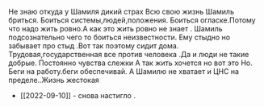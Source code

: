 
Не знаю откуда у Шамиля дикий страх
Всю свою жизнь Шамиль бриться.
Боиться системы,людей,положения.
Боиться огласке.Потому что надо жить ровно.А как это жить ровно не знает .
Шамиль подсознательно чего то боиться неизвестности.
Ему стыдно но забывает про стыд .Вот так поэтому сидит дома.
Трудовая,государственная все против человека .Да и люди не такие добрые.
Постоянно чувства слежки
А так жить хочется но вот это Но.
Беги на работу.беги обеспечивай. А Шамилю не хватает и ЦНС на пределе..Жизнь жестокая 
- [[2022-09-10]] - снова настигло .